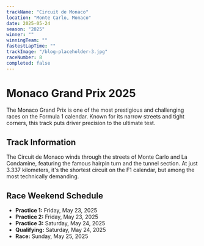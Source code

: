 ```yaml
---
trackName: "Circuit de Monaco"
location: "Monte Carlo, Monaco"
date: 2025-05-24
season: "2025"
winner: ""
winningTeam: ""
fastestLapTime: ""
trackImage: "/blog-placeholder-3.jpg"
raceNumber: 8
completed: false
---
```


# Monaco Grand Prix 2025

The Monaco Grand Prix is one of the most prestigious and challenging races on the Formula 1 calendar. Known for its narrow streets and tight corners, this track puts driver precision to the ultimate test.

## Track Information

The Circuit de Monaco winds through the streets of Monte Carlo and La Condamine, featuring the famous hairpin turn and the tunnel section. At just 3.337 kilometers, it's the shortest circuit on the F1 calendar, but among the most technically demanding.

## Race Weekend Schedule

- **Practice 1:** Friday, May 23, 2025
- **Practice 2:** Friday, May 23, 2025
- **Practice 3:** Saturday, May 24, 2025
- **Qualifying:** Saturday, May 24, 2025
- **Race:** Sunday, May 25, 2025
